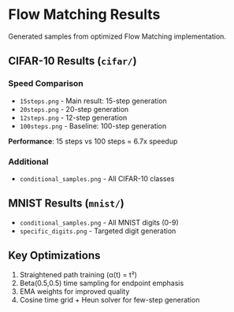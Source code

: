 # Flow Matching Results

Generated samples from optimized Flow Matching implementation.

## CIFAR-10 Results (`cifar/`)

### Speed Comparison
- `15steps.png` - Main result: 15-step generation
- `20steps.png` - 20-step generation  
- `12steps.png` - 12-step generation
- `100steps.png` - Baseline: 100-step generation

**Performance**: 15 steps vs 100 steps = 6.7x speedup

### Additional
- `conditional_samples.png` - All CIFAR-10 classes

## MNIST Results (`mnist/`)

- `conditional_samples.png` - All MNIST digits (0-9)
- `specific_digits.png` - Targeted digit generation

## Key Optimizations

1. Straightened path training (α(t) = t²)
2. Beta(0.5,0.5) time sampling for endpoint emphasis
3. EMA weights for improved quality
4. Cosine time grid + Heun solver for few-step generation